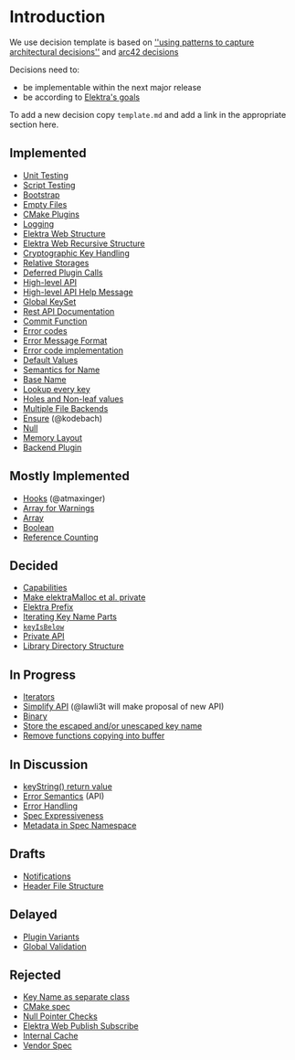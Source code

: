 # Introduction

We use decision template is based on
[''using patterns to capture architectural decisions''](https://dl.acm.org/doi/10.1109/MS.2007.124)
and [arc42 decisions](http://docs.arc42.org/section-9/)

Decisions need to:

- be implementable within the next major release
- be according to [Elektra's goals](/doc/GOALS.md)

To add a new decision copy `template.md` and add a link in the appropriate
section here.

## Implemented

- [Unit Testing](unit_testing.md)
- [Script Testing](script_testing.md)
- [Bootstrap](bootstrap.md)
- [Empty Files](empty_files.md)
- [CMake Plugins](cmake_plugins.md)
- [Logging](logging.md)
- [Elektra Web Structure](elektra_web.md)
- [Elektra Web Recursive Structure](elektra_web_recursive.md)
- [Cryptographic Key Handling](cryptograhic_key_handling.md)
- [Relative Storages](relative.md)
- [Deferred Plugin Calls](deferred_plugin_calls.md)
- [High-level API](high_level_api.md)
- [High-level API Help Message](highlevel_help_message.md)
- [Global KeySet](global_keyset.md)
- [Rest API Documentation](rest_api_documentation.md)
- [Commit Function](commit_function.md)
- [Error codes](error_codes.md)
- [Error Message Format](error_message_format.md)
- [Error code implementation](error_code_implementation.md)
- [Default Values](default_values.md)
- [Semantics for Name](semantics_name.md)
- [Base Name](base_name.md)
- [Lookup every key](lookup_every_key.md)
- [Holes and Non-leaf values](holes.md)
- [Multiple File Backends](multiple_file_backends.md)
- [Ensure](ensure.md) (@kodebach)
- [Null](null.md)
- [Memory Layout](memory_layout.md)
- [Backend Plugin](backend_plugin.md)

## Mostly Implemented

- [Hooks](hooks.md) (@atmaxinger)
- [Array for Warnings](warning_array.md)
- [Array](array.md)
- [Boolean](boolean.md)
- [Reference Counting](reference_counting.md)

## Decided

- [Capabilities](capabilities.md)
- [Make elektraMalloc et al. private](elektra_malloc.md)
- [Elektra Prefix](elektra_prefix.md)
- [Iterating Key Name Parts](iterating_name_parts.md)
- [`keyIsBelow`](key_below.md)
- [Private API](private_api.md)
- [Library Directory Structure](library_directory_structure.md)

## In Progress

- [Iterators](iterators.md)
- [Simplify API](simplify_api.md) (@lawli3t will make proposal of new API)
- [Binary](binary.md)
- [Store the escaped and/or unescaped key name](store_name.md)
- [Remove functions copying into buffer](functions_with_buffers.md)

## In Discussion

- [keyString() return value](key_string_return_value.md)
- [Error Semantics](error_semantics.md) (API)
- [Error Handling](error_handling.md)
- [Spec Expressiveness](spec_expressiveness.md)
- [Metadata in Spec Namespace](spec_metadata.md)

## Drafts

- [Notifications](notifications.md)
- [Header File Structure](header_file_structure.md)

## Delayed

- [Plugin Variants](plugin_variants.md)
- [Global Validation](global_validation.md)

## Rejected

- [Key Name as separate class](separate_key_name.md)
- [CMake spec](cmake_spec.md)
- [Null Pointer Checks](null_pointer_checks.md)
- [Elektra Web Publish Subscribe](elektra_web_pubsub.md)
- [Internal Cache](internal_cache.md)
- [Vendor Spec](vendor_spec.md)
